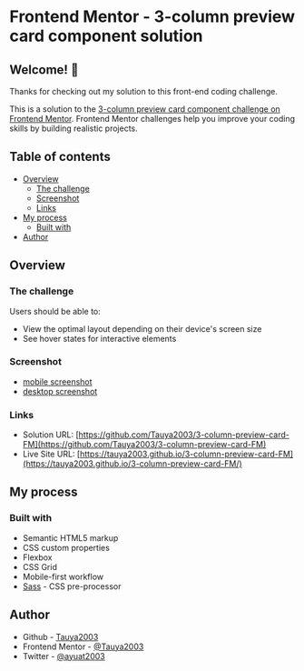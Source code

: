 # Frontend Mentor - 3-column preview card component solution

## Welcome! 👋
Thanks for checking out my solution to this front-end coding challenge.

This is a solution to the [3-column preview card component challenge on Frontend Mentor](https://www.frontendmentor.io/challenges/3column-preview-card-component-pH92eAR2-). Frontend Mentor challenges help you improve your coding skills by building realistic projects. 

## Table of contents

- [Overview](#overview)
  - [The challenge](#the-challenge)
  - [Screenshot](#screenshot)
  - [Links](#links)
- [My process](#my-process)
  - [Built with](#built-with)
- [Author](#author)

## Overview

### The challenge

Users should be able to:

- View the optimal layout depending on their device's screen size
- See hover states for interactive elements

### Screenshot

- [mobile screenshot](./screenshot-mobile.jpg)
- [desktop screenshot](./screenshot-desktop.jpg)


### Links

- Solution URL: [https://github.com/Tauya2003/3-column-preview-card-FM](https://github.com/Tauya2003/3-column-preview-card-FM)
- Live Site URL: [https://tauya2003.github.io/3-column-preview-card-FM](https://tauya2003.github.io/3-column-preview-card-FM/)

## My process

### Built with

- Semantic HTML5 markup
- CSS custom properties
- Flexbox
- CSS Grid
- Mobile-first workflow
- [Sass](https://sass-lang.com/) - CSS pre-processor


## Author

- Github - [Tauya2003](https://www.your-site.com)
- Frontend Mentor - [@Tauya2003](https://www.frontendmentor.io/profile/Tauya@2003)
- Twitter - [@ayuat2003](https://www.twitter.com/ayuat2003)


